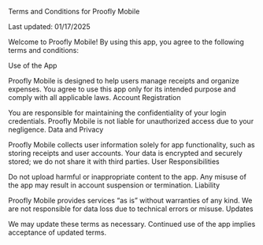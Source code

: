 Terms and Conditions for Proofly Mobile

Last updated: 01/17/2025

Welcome to Proofly Mobile! By using this app, you agree to the following terms and conditions:

Use of the App

Proofly Mobile is designed to help users manage receipts and organize expenses.
You agree to use this app only for its intended purpose and comply with all applicable laws.
Account Registration

You are responsible for maintaining the confidentiality of your login credentials.
Proofly Mobile is not liable for unauthorized access due to your negligence.
Data and Privacy

Proofly Mobile collects user information solely for app functionality, such as storing receipts and user accounts.
Your data is encrypted and securely stored; we do not share it with third parties.
User Responsibilities

Do not upload harmful or inappropriate content to the app.
Any misuse of the app may result in account suspension or termination.
Liability

Proofly Mobile provides services “as is” without warranties of any kind.
We are not responsible for data loss due to technical errors or misuse.
Updates

We may update these terms as necessary. Continued use of the app implies acceptance of updated terms.
